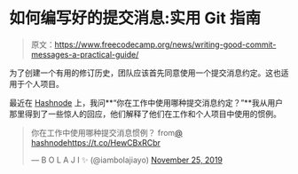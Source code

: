 # 如何编写好的提交消息:实用 Git 指南

> 原文：<https://www.freecodecamp.org/news/writing-good-commit-messages-a-practical-guide/>

为了创建一个有用的修订历史，团队应该首先同意使用一个提交消息约定。这也适用于个人项目。

最近在 [Hashnode](https://hashnode.com) 上，我问**“你在工作中使用哪种提交消息约定？”**我从用户那里得到了一些惊人的回应，他们解释了他们在工作和个人项目中使用的惯例。

> 你在工作中使用哪种提交消息惯例？
> from[@ hashnode](https://twitter.com/hashnode?ref_src=twsrc%5Etfw)https://t.co/HewCBxRCbr
> 
> — B O L A J I ✨ (@iambolajiayo) [November 25, 2019](https://twitter.com/iambolajiayo/status/1198903055372165120?ref_src=twsrc%5Etfw)